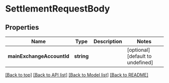 # SettlementRequestBody

## Properties

|Name | Type | Description | Notes|
|------------ | ------------- | ------------- | -------------|
|**mainExchangeAccountId** | **string** |  | [optional] [default to undefined]|




[[Back to top]](#) [[Back to API list]](../../README.md#documentation-for-api-endpoints) [[Back to Model list]](../../README.md#documentation-for-models) [[Back to README]](../../README.md)
